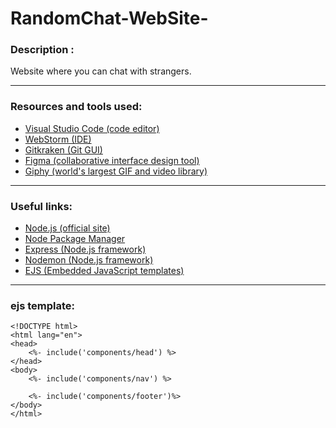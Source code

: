 # RandomChat-WebSite-


### Description :
Website where you can chat with strangers.

---

### Resources and tools used:
- [Visual Studio Code (code editor)](https://code.visualstudio.com)
- [WebStorm (IDE)](https://www.jetbrains.com/ru-ru/webstorm/)
- [Gitkraken (Git GUI)](https://www.gitkraken.com/)
- [Figma (collaborative interface design tool)](https://www.figma.com/file/R5Vdnr63TgffrKACGImv31/Quick-chat?node-id=0%3A1)
- [Giphy  (world's largest GIF and video library)](https://developers.giphy.com/)

---

### Useful links:
- [Node.js (official site)](https://nodejs.org/en/)
- [Node Package Manager](https://www.npmjs.com)
- [Express (Node.js framework)](https://expressjs.com/ru/)
- [Nodemon (Node.js framework)](https://www.npmjs.com/package/nodemon) 
- [EJS (Embedded JavaScript templates)](https://www.npmjs.com/package/ejs)

---
### ejs template:
```
<!DOCTYPE html>
<html lang="en">
<head>
    <%- include('components/head') %>
</head>
<body>
    <%- include('components/nav') %>

    <%- include('components/footer')%>
</body>
</html>
```